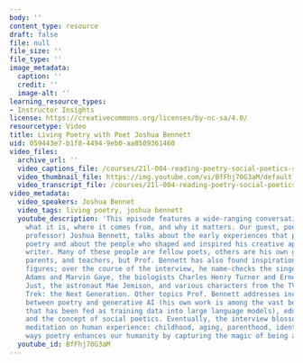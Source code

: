 ```yaml
---
body: ''
content_type: resource
draft: false
file: null
file_size: ''
file_type: ''
image_metadata:
  caption: ''
  credit: ''
  image-alt: ''
learning_resource_types:
- Instructor Insights
license: https://creativecommons.org/licenses/by-nc-sa/4.0/
resourcetype: Video
title: Living Poetry with Poet Joshua Bennett
uid: 059443e7-b1f8-4494-9eb0-aa8509361460
video_files:
  archive_url: ''
  video_captions_file: /courses/21l-004-reading-poetry-social-poetics-spring-2023/living_poetry_with_joshua_bennet.vtt
  video_thumbnail_file: https://img.youtube.com/vi/BfFhj70G3aM/default.jpg
  video_transcript_file: /courses/21l-004-reading-poetry-social-poetics-spring-2023/living_poetry_with_joshua_bennet.pdf
video_metadata:
  video_speakers: Joshua Bennet
  video_tags: living poetry, joshua bennett
  youtube_description: 'This episode features a wide-ranging conversation about poetry:
    what it is, where it comes from, and why it matters. Our guest, poet (and poetry
    professor) Joshua Bennett, talks about the early experiences that pushed him toward
    poetry and about the people who shaped and inspired his creative approach as a
    writer. Many of these people are fellow poets, others are his own grandparents,
    parents, and teachers, but Prof. Bennett has also found inspiration in less expected
    figures; over the course of the interview, he name-checks the singers Yolanda
    Adams and Marvin Gaye, the biologists Charles Henry Turner and Ernest Everett
    Just, the astronaut Mae Jemison, and various characters from the TV series Star
    Trek: the Next Generation. Other topics Prof. Bennett addresses include the relation
    between poetry and generative AI (his own work is among the vast body of text
    that has been fed as training data into large language models), education as liberation,
    and the concept of social poetics. Eventually, the interview blossoms into a heartfelt
    meditation on human experience: childhood, aging, parenthood, identity, and the
    ways poetry enhances our humanity by capturing the magic of being alive.'
  youtube_id: BfFhj70G3aM
---
```

